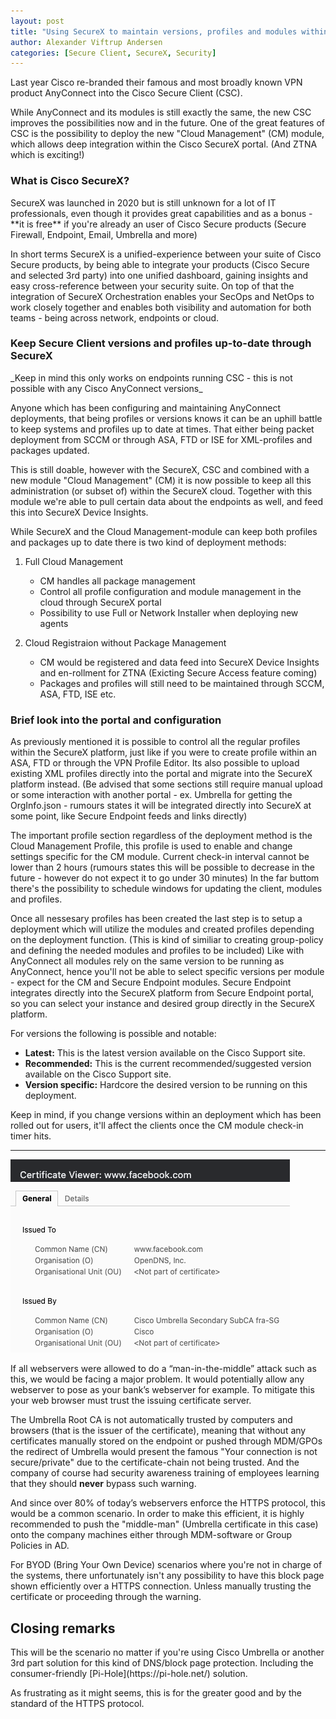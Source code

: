 ```yaml
---
layout: post
title: "Using SecureX to maintain versions, profiles and modules within Secure Client installations"
author: Alexander Viftrup Andersen
categories: [Secure Client, SecureX, Security]
---
```

Last year Cisco re-branded their famous and most broadly known VPN product AnyConnect into the Cisco Secure Client (CSC). 

While AnyConnect and its modules is still exactly the same, the new CSC improves the possibilities now and in the future.
One of the great features of CSC is the possibility to deploy the new "Cloud Management" (CM) module, which allows deep integration within the Cisco SecureX portal. (And ZTNA which is exciting!)

<h3>What is Cisco SecureX?</h3>
SecureX was launched in 2020 but is still unknown for a lot of IT professionals, even though it provides great capabilities and as a bonus - **it is free** if you're already an user of Cisco Secure products (Secure Firewall, Endpoint, Email, Umbrella and more)

In short terms SecureX is a unified-experience between your suite of Cisco Secure products, by being able to integrate your products (Cisco Secure and selected 3rd party) into one unified dashboard, gaining insights and easy cross-reference between your security suite.
On top of that the integration of SecureX Orchestration enables your SecOps and NetOps to work closely together and enables both visibility and automation for both teams - being across network, endpoints or cloud.

<h3>Keep Secure Client versions and profiles up-to-date through SecureX</h3>
_Keep in mind this only works on endpoints running CSC - this is not possible with any Cisco AnyConnect versions_

Anyone which has been configuring and maintaining AnyConnect deployments, that being profiles or versions knows it can be an uphill battle to keep systems and profiles up to date at times.
That either being packet deployment from SCCM or through ASA, FTD or ISE for XML-profiles and packages updated.

This is still doable, however with the SecureX, CSC and combined with a new module "Cloud Management" (CM) it is now possible to keep all this administration (or subset of) within the SecureX cloud.
Together with this module we're able to pull certain data about the endpoints as well, and feed this into SecureX Device Insights.

While SecureX and the Cloud Management-module can keep both profiles and packages up to date there is two kind of deployment methods:
  1. Full Cloud Management
     - CM handles all package management
     - Control all profile configuration and module management in the cloud through SecureX portal
     - Possibility to use Full or Network Installer when deploying new agents

  2. Cloud Registraion without Package Management
     - CM would be registered and data feed into SecureX Device Insights and en-rollment for ZTNA (Exicting Secure Access feature coming)
     - Packages and profiles will still need to be maintained through SCCM, ASA, FTD, ISE etc.

<h3>Brief look into the portal and configuration</h3>
As previously mentioned it is possible to control all the regular profiles within the SecureX platform, just like if you were to create profile within an ASA, FTD or through the VPN Profile Editor.
Its also possible to upload existing XML profiles directly into the portal and migrate into the SecureX platform instead. (Be advised that some sections still require manual upload or some interaction with another portal - ex. Umbrella for getting the OrgInfo.json - rumours states it will be integrated directly into SecureX at some point, like Secure Endpoint feeds and links directly)
<Insert VPN Deployment Picture>


The important profile section regardless of the deployment method is the Cloud Management Profile, this profile is used to enable and change settings specific for the CM module.
Current check-in interval cannot be lower than 2 hours (rumours states this will be possible to decrease in the future - however do not expect it to go under 30 minutes)
In the far buttom there's the possibility to schedule windows for updating the client, modules and profiles.
<Insert CM Profile Picture>


Once all nessesary profiles has been created the last step is to setup a deployment which will utilize the modules and created profiles depending on the deployment function. (This is kind of similiar to creating group-policy and defining the needed modules and profiles to be included)
Like with AnyConnect all modules rely on the same version to be running as AnyConnect, hence you'll not be able to select specific versions per module - expect for the CM and Secure Endpoint modules. Secure Endpoint integrates directly into the SecureX platform from Secure Endpoint portal, so you can select your instance and desired group directly in the SecureX platform.
<Insert Small Deployment with dropdown picture>

For versions the following is possible and notable:
  - **Latest:** This is the latest version available on the Cisco Support site.
  - **Recommended:** This is the current recommended/suggested version available on the Cisco Support site.
    <li> <b>Version specific:</b> Hardcore the desired version to be running on this deployment.</li>
Keep in mind, if you change versions within an deployment which has been rolled out for users, it'll affect the clients once the CM module check-in timer hits.





<hr></hr>

![HTTPS Facebook.com Umbrella certificate](/assets/pictures/facebook-umbrella-certificate.png)

If all webservers were allowed to do a “man-in-the-middle” attack such as this, we would be facing a major problem. It would potentially allow any webserver to pose as your bank’s webserver for example. To mitigate this your web browser must trust the issuing certificate server. 

The Umbrella Root CA is not automatically trusted by computers and browsers (that is the issuer of the certificate), meaning that without any certificates manually stored on the endpoint or pushed through MDM/GPOs the redirect of Umbrella would present the famous "Your connection is not secure/private" due to the certificate-chain not being trusted. And the company of course had security awareness training of employees learning that they should <b>never</b> bypass such warning.

And since over 80% of today’s webservers enforce the HTTPS protocol, this would be a common scenario. In order to make this efficient, it is highly recommended to push the "middle-man" (Umbrella certificate in this case) onto the company machines either through MDM-software or Group Policies in AD.

For BYOD (Bring Your Own Device) scenarios where you're not in charge of the systems, there unfortunately isn't any possibility to have this block page shown efficiently over a HTTPS connection. Unless manually trusting the certificate or proceeding through the warning.

<h2>Closing remarks</h2>
This will be the scenario no matter if you're using Cisco Umbrella or another 3rd part solution for this kind of DNS/block page protection.
Including the consumer-friendly [Pi-Hole](https://pi-hole.net/) solution.

As frustrating as it might seems, this is for the greater good and by the standard of the HTTPS protocol.
